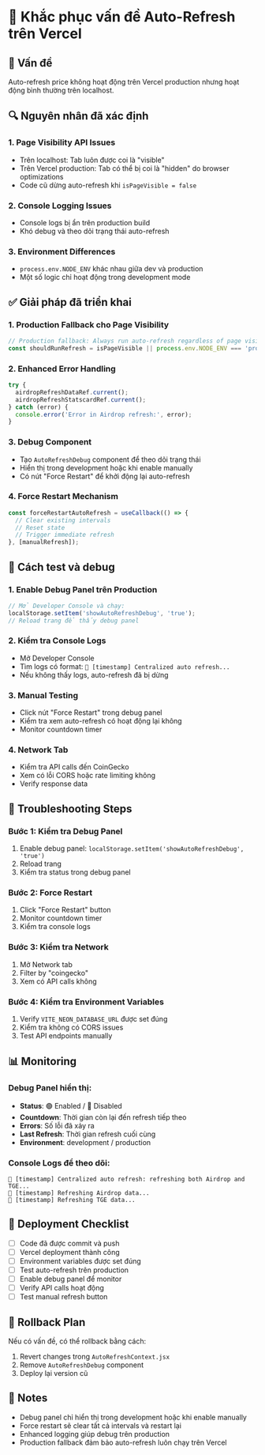 # 🔧 Khắc phục vấn đề Auto-Refresh trên Vercel

## 🚨 Vấn đề
Auto-refresh price không hoạt động trên Vercel production nhưng hoạt động bình thường trên localhost.

## 🔍 Nguyên nhân đã xác định

### 1. **Page Visibility API Issues**
- Trên localhost: Tab luôn được coi là "visible"
- Trên Vercel production: Tab có thể bị coi là "hidden" do browser optimizations
- Code cũ dừng auto-refresh khi `isPageVisible = false`

### 2. **Console Logging Issues**
- Console logs bị ẩn trên production build
- Khó debug và theo dõi trạng thái auto-refresh

### 3. **Environment Differences**
- `process.env.NODE_ENV` khác nhau giữa dev và production
- Một số logic chỉ hoạt động trong development mode

## ✅ Giải pháp đã triển khai

### 1. **Production Fallback cho Page Visibility**
```javascript
// Production fallback: Always run auto-refresh regardless of page visibility
const shouldRunRefresh = isPageVisible || process.env.NODE_ENV === 'production';
```

### 2. **Enhanced Error Handling**
```javascript
try {
  airdropRefreshDataRef.current();
  airdropRefreshStatscardRef.current();
} catch (error) {
  console.error('Error in Airdrop refresh:', error);
}
```

### 3. **Debug Component**
- Tạo `AutoRefreshDebug` component để theo dõi trạng thái
- Hiển thị trong development hoặc khi enable manually
- Có nút "Force Restart" để khởi động lại auto-refresh

### 4. **Force Restart Mechanism**
```javascript
const forceRestartAutoRefresh = useCallback(() => {
  // Clear existing intervals
  // Reset state
  // Trigger immediate refresh
}, [manualRefresh]);
```

## 🧪 Cách test và debug

### 1. **Enable Debug Panel trên Production**
```javascript
// Mở Developer Console và chạy:
localStorage.setItem('showAutoRefreshDebug', 'true');
// Reload trang để thấy debug panel
```

### 2. **Kiểm tra Console Logs**
- Mở Developer Console
- Tìm logs có format: `🔄 [timestamp] Centralized auto refresh...`
- Nếu không thấy logs, auto-refresh đã bị dừng

### 3. **Manual Testing**
- Click nút "Force Restart" trong debug panel
- Kiểm tra xem auto-refresh có hoạt động lại không
- Monitor countdown timer

### 4. **Network Tab**
- Kiểm tra API calls đến CoinGecko
- Xem có lỗi CORS hoặc rate limiting không
- Verify response data

## 🔧 Troubleshooting Steps

### Bước 1: Kiểm tra Debug Panel
1. Enable debug panel: `localStorage.setItem('showAutoRefreshDebug', 'true')`
2. Reload trang
3. Kiểm tra status trong debug panel

### Bước 2: Force Restart
1. Click "Force Restart" button
2. Monitor countdown timer
3. Kiểm tra console logs

### Bước 3: Kiểm tra Network
1. Mở Network tab
2. Filter by "coingecko"
3. Xem có API calls không

### Bước 4: Kiểm tra Environment Variables
1. Verify `VITE_NEON_DATABASE_URL` được set đúng
2. Kiểm tra không có CORS issues
3. Test API endpoints manually

## 📊 Monitoring

### Debug Panel hiển thị:
- **Status**: 🟢 Enabled / 🔴 Disabled
- **Countdown**: Thời gian còn lại đến refresh tiếp theo
- **Errors**: Số lỗi đã xảy ra
- **Last Refresh**: Thời gian refresh cuối cùng
- **Environment**: development / production

### Console Logs để theo dõi:
```
🔄 [timestamp] Centralized auto refresh: refreshing both Airdrop and TGE...
🔄 [timestamp] Refreshing Airdrop data...
🔄 [timestamp] Refreshing TGE data...
```

## 🚀 Deployment Checklist

- [ ] Code đã được commit và push
- [ ] Vercel deployment thành công
- [ ] Environment variables được set đúng
- [ ] Test auto-refresh trên production
- [ ] Enable debug panel để monitor
- [ ] Verify API calls hoạt động
- [ ] Test manual refresh button

## 🔄 Rollback Plan

Nếu có vấn đề, có thể rollback bằng cách:
1. Revert changes trong `AutoRefreshContext.jsx`
2. Remove `AutoRefreshDebug` component
3. Deploy lại version cũ

## 📝 Notes

- Debug panel chỉ hiển thị trong development hoặc khi enable manually
- Force restart sẽ clear tất cả intervals và restart lại
- Enhanced logging giúp debug trên production
- Production fallback đảm bảo auto-refresh luôn chạy trên Vercel
